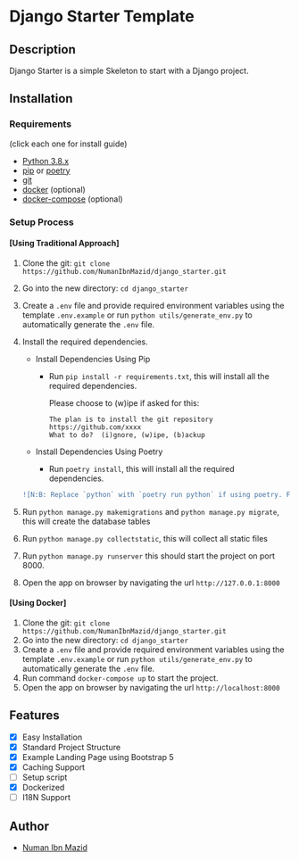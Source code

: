 # Django Starter Template

## Description

Django Starter is a simple Skeleton to start with a Django project.

## Installation

### Requirements

(click each one for install guide)

- [Python 3.8.x](http://docs.python-guide.org/en/latest/starting/installation/)
- [pip](https://pip.pypa.io/en/stable/installation/) or [poetry](https://python-poetry.org/docs/#installation)
- [git](https://git-scm.com/book/en/v2/Getting-Started-Installing-Git)
- [docker](https://docs.docker.com/engine/install/) (optional)
- [docker-compose](https://docs.docker.com/compose/install/) (optional)

### Setup Process

#### [Using Traditional Approach]

1. Clone the git: `git clone https://github.com/NumanIbnMazid/django_starter.git`
2. Go into the new directory: `cd django_starter`
3. Create a `.env` file and provide required environment variables using the template `.env.example` or run `python utils/generate_env.py` to automatically generate the `.env` file.
4. Install the required dependencies.

   - Install Dependencies Using Pip

        * Run `pip install -r requirements.txt`, this will install all the required dependencies.

            Please choose to (w)ipe if asked for this:

            ````
            The plan is to install the git repository https://github.com/xxxx
            What to do?  (i)gnore, (w)ipe, (b)ackup
            ````

   - Install Dependencies Using Poetry

        * Run `poetry install`, this will install all the required dependencies.

    ```diff
    ![N:B: Replace `python` with `poetry run python` if using poetry. For example: `poetry run python manage.py runserver`]
    ```

5. Run `python manage.py makemigrations` and `python manage.py migrate`, this will create the database tables
6. Run `python manage.py collectstatic`, this will collect all static files
7. Run `python manage.py runserver`
    this should start the project on port 8000.
8. Open the app on browser by navigating the url `http://127.0.0.1:8000`

#### [Using Docker]

1. Clone the git: `git clone https://github.com/NumanIbnMazid/django_starter.git`
2. Go into the new directory: `cd django_starter`
3. Create a `.env` file and provide required environment variables using the template `.env.example` or run `python utils/generate_env.py` to automatically generate the `.env` file.
4. Run command `docker-compose up` to start the project.
5. Open the app on browser by navigating the url `http://localhost:8000`

## Features

- [x] Easy Installation
- [x] Standard Project Structure
- [x] Example Landing Page using Bootstrap 5
- [x] Caching Support
- [ ] Setup script
- [x] Dockerized
- [ ] I18N Support

## Author

- [Numan Ibn Mazid](https://github.com/NumanIbnMazid)
